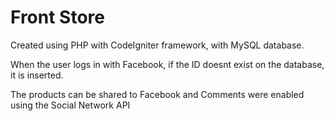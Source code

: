 # Front Store

Created using PHP with CodeIgniter framework, with MySQL database.

When the user logs in with Facebook, if the ID doesnt exist on the database, it is inserted.

The products can be shared to Facebook and Comments were enabled using the Social Network API